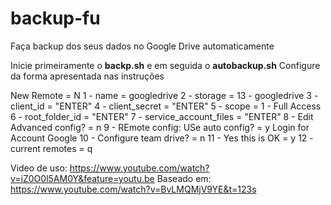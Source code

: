 # backup-fu
Faça backup dos seus dados no Google Drive automaticamente

Inicie primeiramente o **backp.sh** e em seguida o **autobackup.sh**
Configure da forma apresentada nas instruções

New Remote = N
1 - name = googledrive
2 - storage = 13 - googledrive
3 - client_id = "ENTER"
4 - client_secret = "ENTER"
5 - scope = 1 - Full Access
6 - root_folder_id = "ENTER"
7 - service_account_files = "ENTER"
8 - Edit Advanced config? = n
9 - REmote config: USe auto config? = y
Login for Account Google
10 - Configure team drive? = n
11 - Yes this is OK = y
12 - current remotes = q

Video de uso: https://www.youtube.com/watch?v=iZ0O0l5AM0Y&feature=youtu.be
Baseado em: https://www.youtube.com/watch?v=BvLMQMjV9YE&t=123s

